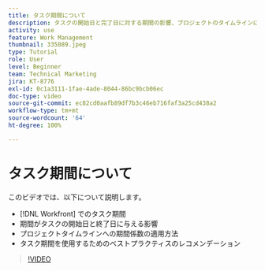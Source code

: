 ```yaml
---
title: タスク期間について
description: タスクの開始日と完了日に対する期間の影響、プロジェクトのタイムラインに対する期間の影響、タスク期間を使用するためのベストプラクティスを説明します。
activity: use
feature: Work Management
thumbnail: 335089.jpeg
type: Tutorial
role: User
level: Beginner
team: Technical Marketing
jira: KT-8776
exl-id: 0c1a3111-1fae-4ade-8044-86bc9bcb06ec
doc-type: video
source-git-commit: ec82cd0aafb89df7b3c46eb716faf3a25cd438a2
workflow-type: tm+mt
source-wordcount: '64'
ht-degree: 100%

---
```


# タスク期間について

このビデオでは、以下について説明します。

*  [!DNL Workfront] でのタスク期間
* 期間がタスクの開始日と終了日に与える影響
* プロジェクトタイムラインへの期間係数の適用方法
* タスク期間を使用するためのベストプラクティスのレコメンデーション

>[!VIDEO](https://video.tv.adobe.com/v/335089/?quality=12&learn=on)
